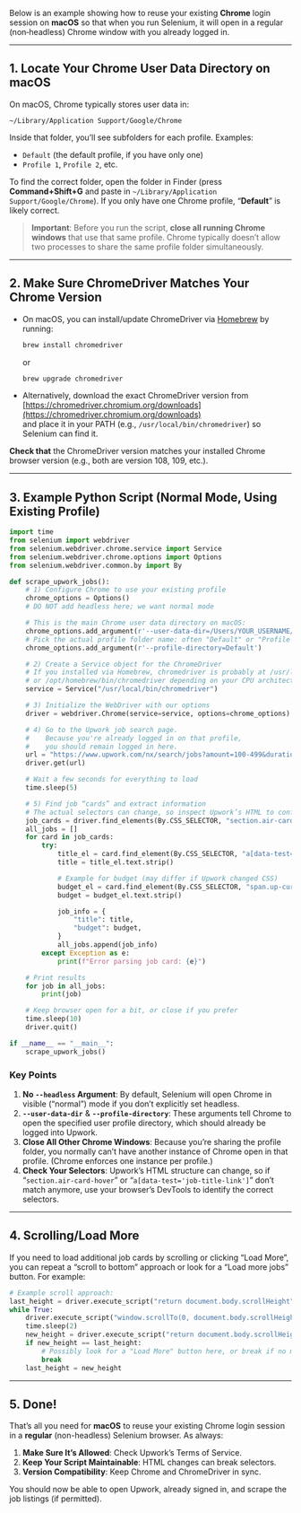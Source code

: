 Below is an example showing how to reuse your existing **Chrome** login session on **macOS** so that when you run Selenium, it will open in a regular (non‐headless) Chrome window with you already logged in.

---

## 1. Locate Your Chrome User Data Directory on macOS

On macOS, Chrome typically stores user data in:
```
~/Library/Application Support/Google/Chrome
```
Inside that folder, you’ll see subfolders for each profile. Examples:

- `Default` (the default profile, if you have only one)  
- `Profile 1`, `Profile 2`, etc.

To find the correct folder, open the folder in Finder (press **Command+Shift+G** and paste in `~/Library/Application Support/Google/Chrome`). If you only have one Chrome profile, “**Default**” is likely correct.

> **Important**: Before you run the script, **close all running Chrome windows** that use that same profile. Chrome typically doesn’t allow two processes to share the same profile folder simultaneously.

---

## 2. Make Sure ChromeDriver Matches Your Chrome Version

- On macOS, you can install/update ChromeDriver via [Homebrew](https://brew.sh/) by running:
  ```bash
  brew install chromedriver
  ```
  or
  ```bash
  brew upgrade chromedriver
  ```
- Alternatively, download the exact ChromeDriver version from  
  [https://chromedriver.chromium.org/downloads](https://chromedriver.chromium.org/downloads)  
  and place it in your PATH (e.g., `/usr/local/bin/chromedriver`) so Selenium can find it.

**Check that** the ChromeDriver version matches your installed Chrome browser version (e.g., both are version 108, 109, etc.).

---

## 3. Example Python Script (Normal Mode, Using Existing Profile)

```python
import time
from selenium import webdriver
from selenium.webdriver.chrome.service import Service
from selenium.webdriver.chrome.options import Options
from selenium.webdriver.common.by import By

def scrape_upwork_jobs():
    # 1) Configure Chrome to use your existing profile
    chrome_options = Options()
    # DO NOT add headless here; we want normal mode

    # This is the main Chrome user data directory on macOS:
    chrome_options.add_argument(r'--user-data-dir=/Users/YOUR_USERNAME/Library/Application Support/Google/Chrome')
    # Pick the actual profile folder name: often "Default" or "Profile 1", etc.
    chrome_options.add_argument(r'--profile-directory=Default')

    # 2) Create a Service object for the ChromeDriver
    # If you installed via Homebrew, chromedriver is probably at /usr/local/bin/chromedriver
    # or /opt/homebrew/bin/chromedriver depending on your CPU architecture (Intel vs. Apple Silicon)
    service = Service("/usr/local/bin/chromedriver")

    # 3) Initialize the WebDriver with our options
    driver = webdriver.Chrome(service=service, options=chrome_options)

    # 4) Go to the Upwork job search page. 
    #    Because you're already logged in on that profile, 
    #    you should remain logged in here.
    url = "https://www.upwork.com/nx/search/jobs?amount=100-499&duration_v3=week&sort=recency&t=1"
    driver.get(url)

    # Wait a few seconds for everything to load
    time.sleep(5)

    # 5) Find job “cards” and extract information
    # The actual selectors can change, so inspect Upwork’s HTML to confirm
    job_cards = driver.find_elements(By.CSS_SELECTOR, "section.air-card-hover")
    all_jobs = []
    for card in job_cards:
        try:
            title_el = card.find_element(By.CSS_SELECTOR, "a[data-test='job-title-link']")
            title = title_el.text.strip()

            # Example for budget (may differ if Upwork changed CSS)
            budget_el = card.find_element(By.CSS_SELECTOR, "span.up-currency")
            budget = budget_el.text.strip()

            job_info = {
                "title": title,
                "budget": budget,
            }
            all_jobs.append(job_info)
        except Exception as e:
            print(f"Error parsing job card: {e}")

    # Print results
    for job in all_jobs:
        print(job)

    # Keep browser open for a bit, or close if you prefer
    time.sleep(10)
    driver.quit()

if __name__ == "__main__":
    scrape_upwork_jobs()
```

### Key Points

1. **No `--headless` Argument**: By default, Selenium will open Chrome in visible (“normal”) mode if you don’t explicitly set headless.  
2. **`--user-data-dir`** & **`--profile-directory`**: These arguments tell Chrome to open the specified user profile directory, which should already be logged into Upwork.  
3. **Close All Other Chrome Windows**: Because you’re sharing the profile folder, you normally can’t have another instance of Chrome open in that profile. (Chrome enforces one instance per profile.)  
4. **Check Your Selectors**: Upwork’s HTML structure can change, so if “`section.air-card-hover`” or “`a[data-test='job-title-link']`” don’t match anymore, use your browser’s DevTools to identify the correct selectors.  

---

## 4. Scrolling/Load More

If you need to load additional job cards by scrolling or clicking “Load More”, you can repeat a “scroll to bottom” approach or look for a “Load more jobs” button. For example:

```python
# Example scroll approach:
last_height = driver.execute_script("return document.body.scrollHeight")
while True:
    driver.execute_script("window.scrollTo(0, document.body.scrollHeight);")
    time.sleep(2)
    new_height = driver.execute_script("return document.body.scrollHeight")
    if new_height == last_height:
        # Possibly look for a "Load More" button here, or break if no more content
        break
    last_height = new_height
```

---

## 5. Done!

That’s all you need for **macOS** to reuse your existing Chrome login session in a **regular** (non-headless) Selenium browser. As always:

1. **Make Sure It’s Allowed**: Check Upwork’s Terms of Service.  
2. **Keep Your Script Maintainable**: HTML changes can break selectors.  
3. **Version Compatibility**: Keep Chrome and ChromeDriver in sync.  

You should now be able to open Upwork, already signed in, and scrape the job listings (if permitted).